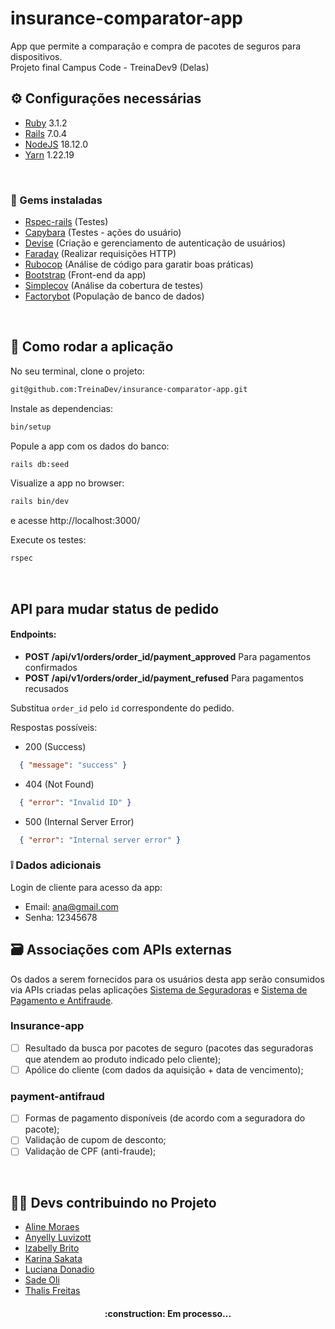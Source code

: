 # insurance-comparator-app
App que permite a comparação e compra de pacotes de seguros para dispositivos. <br>
Projeto final Campus Code - TreinaDev9 (Delas) 


## ⚙ Configurações necessárias
- [Ruby](https://www.ruby-lang.org/en/documentation/installation/) 3.1.2 
- [Rails](https://guides.rubyonrails.org/getting_started.html) 7.0.4 
- [NodeJS](https://nodejs.org/en/) 18.12.0
- [Yarn](https://classic.yarnpkg.com/lang/en/docs/install/#windows-stable) 1.22.19 
<br>

### 💎 Gems instaladas
- [Rspec-rails](https://rspec.info/documentation/) (Testes)
- [Capybara](https://github.com/teamcapybara/capybara) (Testes - ações do usuário)
- [Devise](https://github.com/heartcombo/devise) (Criação e gerenciamento de autenticação de usuários)
- [Faraday](https://lostisland.github.io/faraday/) (Realizar requisições HTTP)
- [Rubocop](https://docs.rubocop.org/rubocop/installation.html) (Análise de código para garatir boas práticas)
- [Bootstrap](https://getbootstrap.com/docs/3.4/getting-started/) (Front-end da app)
- [Simplecov](https://github.com/simplecov-ruby/simplecov) (Análise da cobertura de testes)
- [Factorybot](https://github.com/thoughtbot/factory_bot/tree/master) (População de banco de dados)
<br>

## 🚀 Como rodar a aplicação
No seu terminal, clone o projeto:
```sh
git@github.com:TreinaDev/insurance-comparator-app.git
```

Instale as dependencias:
```sh
bin/setup
```

Popule a app com os dados do banco:
```sh
rails db:seed
```

Visualize a app no browser:
```sh
rails bin/dev
```
e acesse http://localhost:3000/
<br>

Execute os testes:
```sh
rspec
```
<br>

## API para mudar status de pedido

#### Endpoints:
  - **POST /api/v1/orders/order_id/payment_approved** Para pagamentos confirmados
  - **POST /api/v1/orders/order_id/payment_refused** Para pagamentos recusados

Substitua `order_id` pelo `id` correspondente do pedido. 

Respostas possíveis:
 - 200 (Success)

```json
  { "message": "success" }
```

 - 404 (Not Found)

```json
  { "error": "Invalid ID" }
```

 - 500 (Internal Server Error)

```json
  { "error": "Internal server error" }
```


### ❕ Dados adicionais
Login de cliente para acesso da app:
- Email: ana@gmail.com
- Senha: 12345678


## 🗃 Associações com APIs externas
Os dados a serem fornecidos para os usuários desta app serão consumidos via APIs criadas pelas aplicações [Sistema de Seguradoras](https://github.com/TreinaDev/insurance-app) e [Sistema de Pagamento e Antifraude](https://github.com/TreinaDev/payment-antifraud).

### Insurance-app
- [ ] Resultado da busca por pacotes de seguro (pacotes das seguradoras que atendem ao produto indicado pelo cliente);
- [ ] Apólice do cliente (com dados da aquisição + data de vencimento);

### payment-antifraud
- [ ] Formas de pagamento disponíveis (de acordo com a seguradora do pacote);
- [ ] Validação de cupom de desconto;
- [ ] Validação de CPF (anti-fraude);
<br>

## 👩‍💻 Devs contribuindo no Projeto
- [Aline Moraes](https://github.com/alisboam)
- [Anyelly Luvizott](https://github.com/anyluvizott)
- [Izabelly Brito](https://github.com/Diana-ops)
- [Karina Sakata](https://github.com/KarinaMSakata)
- [Luciana Donadio](https://github.com/lcallefe)
- [Sade Oli](https://github.com/sadeoli)
- [Thalis Freitas](https://github.com/Thalis-Freitas)


<h4 align="center">
:construction: Em processo...
</h4>



